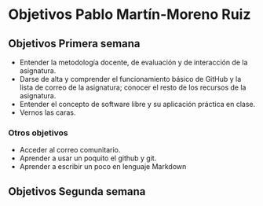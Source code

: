 # Objetivos Pablo Martín-Moreno Ruiz

## Objetivos Primera semana

* Entender la metodología docente, de evaluación y de interacción de la asignatura.
* Darse de alta y comprender el funcionamiento básico de GitHub y la lista de correo de la asignatura; conocer el resto de los recursos de la asignatura.
* Entender el concepto de software libre y su aplicación práctica en clase.
* Vernos las caras.

### Otros objetivos
* Acceder al correo comunitario.
* Aprender a usar un poquito el github y git.
* Aprender a escribir un poco en lenguaje Markdown


## Objetivos Segunda semana

